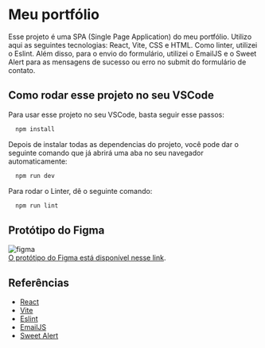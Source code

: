 
# Meu portfólio

Esse projeto é uma SPA (Single Page Application) do meu portfólio.
Utilizo aqui as seguintes tecnologias: React, Vite, CSS e HTML. Como linter, utilizei o Eslint.
Além disso, para o envio do formulário, utilizei o EmailJS e o Sweet Alert para as mensagens de sucesso ou erro no submit do formulário de contato.


## Como rodar esse projeto no seu VSCode

Para usar esse projeto no seu VSCode, basta seguir esse passos:

```bash
  npm install
```
Depois de instalar todas as dependencias do projeto, você pode dar o seguinte comando que já abrirá uma aba no seu navegador automaticamente:

```bash
  npm run dev
```

Para rodar o Linter, dê o seguinte comando:

```bash
  npm run lint
```
## Protótipo do Figma
![figma](src/assets/Protótipo.png)
<br>
[O protótipo do Figma está disponível nesse link](https://www.figma.com/file/l3bENlW5c3byHlj2kG312P/Prot%C3%B3tipo?type=design&node-id=0%3A1&mode=design&t=Bav8Uuk3Jj1EipGU-1).


## Referências

 - [React](https://react.dev/)
 - [Vite](https://vitejs.dev/)
 - [Eslint](https://eslint.org/)
 - [EmailJS](https://www.emailjs.com/)
 - [Sweet Alert](https://sweetalert2.github.io/)